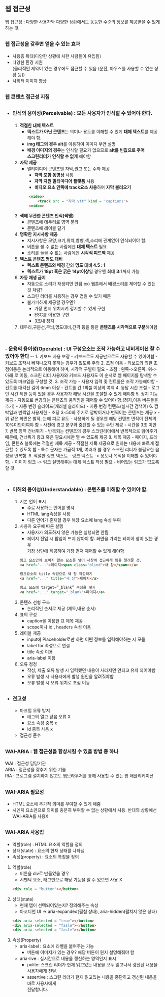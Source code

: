 ## 웹 접근성

웹 접근성 : 다양한 사용자와 다양한 상황에서도 동등한 수준의 정보를 제공받을 수 있게 하는 것.

<span style = "font-size : 16px">웹 접근성을 갖추면 얻을 수 있는 효과 </span>
-
- 사용층 확대(다양한 상황에 처한 사람들이 유입됨)
- 다양한 환경 지원   
(물리적인 제약이 있는 경우에도 접근할 수 있음  (운전, 마우스를 사용할 수 없는 상황 등))
- 사회적 이미지 향상

<span style = "font-size : 16px">웹 콘텐츠 접근성 지침</span>
-
- <span style = "font-size : 16px; font-weight : bold">인식의 용이성(Perceivable) : **모든 사용자가 인식**할 수 있어야 한다.</span>
    -
    1. **적절한 대체 텍스트**
        - **텍스트가 아닌 콘텐츠**는 의미나 용도를 이해할 수 있게 **대체 텍스트**를 제공해야 함.
        - **img 태그의 경우 alt**를 이용하여 이미지 부연 설명
        - **배경 이미지의 경우**는 인식할 필요가 없으므로 **alt를 빈값으로 주어**  
          **스크린리더가 인식할 수 없게** 해야함
    2. **자막 제공**
        - 멀티미디어 콘텐츠엔 자막,원고 또는 수화 제공
            - **자막 포함 동영상** 사용
            - **자막 지원 멀티미디어 플랫폼** 사용
            - **비디오 요소 안쪽에 track요소 사용**하여 **자막 불러오기**
        ```html
            <video>
                <track src = "자막.vtt" kind = 'captions'>
            <video>
        ``` 
    3. **색에 무관한 콘텐츠 인식(색맹)**
        - 콘텐츠에 테두리로 영역 분리
        - 콘텐츠에 레이블 달기   
    4. **명확한 지시사항 제공**
        - 지시사항은 모양,크기,위치,방향,색,소리에 관계없이 인식되어야 함.
        - 버튼을 볼 수 없는 사람에겐 **대체 텍스트** 필요
        - 소리를 들을 수 없는 사람에겐 **시각적 피드백** 제공   
    5. **텍스트 콘텐츠 명도 대비**
        - **텍스트 콘텐츠와 배경** 간의 **명도 대비 4.5 : 1**
        - **텍스트가 18pt 혹은 굵은 14pt이상**일 경우엔 최대 **3:1**까지 가능
    6. **자동 재생 금지**
        - 자동으로 소리가 재생되면 안됨 ex) 웹툰에서 배경소리를 제어할 수 있는 것 처럼?
        - 스크린 리더를 사용하는 경우 겹칠 수 있기 때문
        - 불가피하게 제공할 경우엔?
            - 가장 먼저 위치시켜 정지할 수 있게 구현
            - ESC를 이용한 구현
            - 3초내 정지
    7. 테두리,구분선,무늬,명도대비,간격 등을 통한 **콘텐츠를 시각적으로 구분**해야함
<br>
<br>
- <span style = "font-size : 16px; font-weight : bold">운용의 용이성(Operable) : UI 구성요소는 조작 가능하고 네비게이션 할 수 있어야 한다</span>
  --
    1. 키보드 사용 보장
        - 키보드로도 제공만으로도 사용할 수 있어야함
        - 키보드 조작시 빠져나오지 못하는 경우가 없도록 주의
    2. 초점 이동
        - 키보드의 의한 초점이동은 논리적으로 이동해야 하며, 시각적 구별이 필요
        - 초점 : 왼쪽->오른쪽, 위->아래 로 이동, 스크린 리더 사용자와 키보드 사용자도 이 순서로 웹 페이지를 탐색할 수 있도록 마크업을 구성할 것. 
    3. 조작 가능
        - 사용자 입력 및 컨트롤은 조작 가능해야함
            - 컨트롤 대각선 길이 6mm 이상
            - 컨트롤 간 1픽셀 이상의 여백
    4. 응답 시간 조절
        - 로그인 시간 제한 등이 있을 경우 사용자가 해당 시간을 조절할 수 있게 해야함
    5. 정지 기능 제공
        - 자동으로 변경되는 콘텐츠의 움직임을 제어할 수 있어야 함.(정지,이동 버튼들을 추가)
        - 자동 변경 슬라이드(캐러셀 슬라이드)
        - 자동 변경 컨텐츠(실시간 검색어)
    6. 깜박임과 번쩍임 사용제한
        - 초당 3~50회 주기로 깜박이거나 번쩍이는 콘텐츠는 제공 x
        - 위 같은 화면은 발작, 눈에 피로 유도
            - 사용하게 될 경우엔 해당 컨텐츠 면적이 전체의 10%미만이여야 함
            - 사전에 경고 문구와 중단할 수 있는 수단 제공
            - 시간을 3초 미만
    7. 반복 영역 건너뛰기
        - 반복되는 컨텐츠의 경우 스크린리더에서 반복적으로 읽어주기 때문에,  
        건너뛰기 링크 혹은 필요시에만 열 수 있도록 제공
    8. 제목 제공 
        - 페이지, 프레임, 콘텐츠 블록에는 적절한 제목 제공
            - 적절한 제목 제공으로 원하는 내용에 빠르게 접근할 수 있도록 함
            - 특수 문자는 가급적 1개, 여러개 쓸 경우 스크린 리더가 불필요한 음성을 반복함.
    9. 적절한 링크 텍스트
        - 링크 텍스트 -> 용도나 목적을 이해할 수 있어야 함.
        - 이미지 링크 -> 링크 설명해주는 대체 텍스트 작성 필요
        - 비어있는 링크가 없도록 할 것.
<br>
<br>

- <span style = "font-size : 16px; font-weight : bold">이해의 용이성(Understandable) : 콘텐츠를 이해할 수 있어야 함.</span>
    -
    1. 기본 언어 표시
        - 주로 사용하는 언어를 명시
        - HTML lang속성을 사용
        - 다른 언어가 존재할 경우 해당 요소에 lang 속성 부여
    2. 사용자 요구에 따른 실행
        - 사용자가 의도하지 않은 기능은 실행되면 안됨
        - 페이지 진입 시 팝업이 뜨지 않아야 함. 화면을 가리는 레이어 창이 있는 경우  
        가장 상단에 제공하여 가장 먼저 제어할 수 있게 해야함
        ```html
        링크 요소안에 보이지 않는 요소를 넣어 새창에 접근하게 됨을 알려줄 것.
        <a href="...">페이지<span class="blind">새 창</span></a>

        링크요소의 title 속성으로 새 창 작성하기
        <a href="..." title="새 창">페이지</a>

        링크 요소에 target=”_blank” 속성을 넣기
        <a href="..." target="_blank">페이지</a>
        ```
    3. 콘텐츠 선형 구조
        - 논리적인 순서로 제공 (제목,내용 순서)
    4. 표의 구성 
        - caption을 이용한 표 제목 제공
        - scope이나 id , headers 속성 이용
    5. 레이블 제공
        - input에 Placeholder로만 하면 어떤 정보를 입력해야하는 지 모름
        - label for 속성으로 연결
        - title 속성 이용
        - aria-label 이용
    6. 오류 정정
        - 작성, 제출 오류 발생 시 입력했던 내용이 사라지면 안되고 유지 되어야함
        - 오류 발생 시 사용자에게 발생 원인을 알려줘야함
        - 오류 발생 시 오류 위치로 초점 이동

- <span style = "font-size : 16px; font-weight : bold">견고성</span>
    -
    - 마크업 오류 방지 
        - 태그의 열고 닫음 오류 X
        - 요소 속성 중복 x
        - id 중복 사용 x
    - 접근성 준수

<span style = "font-size : 16px">WAI-ARIA : 웹 접근성을 향상시킬 수 있을 방법 중 하나</span>
-
WAI : 접근성 담당기관  
ARIA : 접근성을 갖추기 위한 기술  
RIA : 프로그램 설치하지 않고도 웹브라우저를 통해 사용할 수 있는 웹 애플리케이션


<span style = "font-size : 16px">WAI-ARIA 필요성</span>
-
- HTML 요소에 추가적 의미를 부여할 수 있게 해줌
- 시멘틱 요소만으로 의미를 충분히 부여할 수 없는 상황에서 사용. 반대의 상황에선 WAI-ARIA를 사용X

<span style = "font-size : 16px">WAI-ARIA 사용법</span>
-
- 역할(role) : HTML 요소의 역할을 정의
- 상태(state) : 요소의 현재 상태를 나타냄
- 속성(property) : 요소의 특징을 정의

1. 역할(role)
    - 버튼을 div로 만들었을 경우  
    - 시멘틱 요소, 태그만으로 해당 기능을 알 수 있으면 사용 X
    ```html
    <div role = "button"></button>
    ```
2. 상태(state) 
    - 현재 탭이 선택되어있는지? 정의해주는 속성
    - 아코디언 UI -> aria-expanded(펼침 상태), aria-hidden(펼치지 않은 상태)
    ```html
    <div aria-selected = "true"></button>
    <div aria-selected = "fasle"></button>
    <div aria-selected = "fasle"></button>
    ```
3. 속성(Property)
    - aria-label : 요소에 라벨을 붙여주는 기능
        - 버튼에 이미지가 있는 경우? 해당 버튼이 뭔지 설명해줘야 함
    - aria-live : 실시간으로 내용을 갱신하는 영역인지 표시
        - polite: 스크린 리더가 현재 읽고있는 내용을 모두 읽고나서 갱신된 내용을 사용자에게 전달.
        - assertive : 스크린 리더가 현재 읽고있는 내용을 중단하고 갱신된 내용을 바로 사용자에게   
        전달합니다.
    